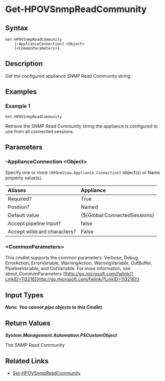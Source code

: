 ﻿---
description: GRetrieve Appliance SNMP Read Community.
---

# Get-HPOVSnmpReadCommunity

## Syntax

```text
Get-HPOVSnmpReadCommunity
    [-ApplianceConnection] <Object>
    [<CommonParameters>]
```

## Description

Get the configured appliance SNMP Read Community string.

## Examples

###  Example 1 

```text
Get-HPOVSnmpReadCommunity
```

Retrieve the SNMP Read Community string the appliance is configured to use from all connected sessions.

## Parameters

### -ApplianceConnection &lt;Object&gt;

Specify one or more `[HPOneView.Appliance.Connection]` object(s) or Name property value(s).

| Aliases | Appliance |
| :--- | :--- |
| Required? | True |
| Position? | Named |
| Default value | (${Global:ConnectedSessions} | ? Default) |
| Accept pipeline input? | false |
| Accept wildcard characters? | False |

### &lt;CommonParameters&gt;

This cmdlet supports the common parameters: Verbose, Debug, ErrorAction, ErrorVariable, WarningAction, WarningVariable, OutBuffer, PipelineVariable, and OutVariable. For more information, see about\_CommonParameters \([http://go.microsoft.com/fwlink/?LinkID=113216](http://go.microsoft.com/fwlink/?LinkID=113216)\)

## Input Types

_**None.  You cannot pipe objects to this Cmdlet.**_

## Return Values

_**System.Management.Automation.PSCustomObject**_

The SNMP Read Community

## Related Links

* [Set-HPOVSnmpReadCommunity](set-hpovsnmpreadcommunity.md)
